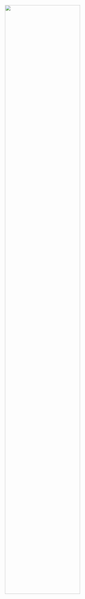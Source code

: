 <div align="center" width="100%" >
<a href="https://www.linkedin.com/in/alex-king00/"><img src="https://github.com/gnikxela0328/gnikxela0328/blob/main/purplestack_logo.webm" width="70%" height="70%" /></a></div>
